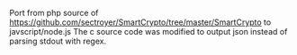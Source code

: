 Port from php source of https://github.com/sectroyer/SmartCrypto/tree/master/SmartCrypto to javscript/node.js
The c source code was modified to output json instead of parsing stdout with regex.